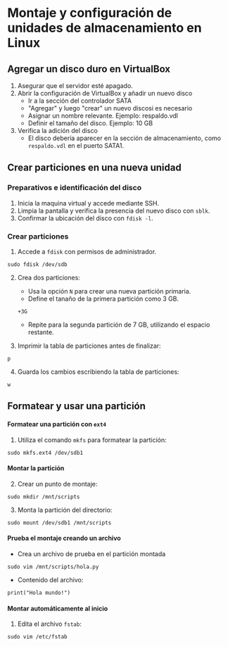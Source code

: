 # Montaje y configuración de unidades de almacenamiento en Linux

## Agregar un disco duro en VirtualBox

1. Asegurar que el servidor esté apagado.
2. Abrir la configuración de VirtualBox y añadir un nuevo disco
   * Ir a la sección del controlador SATA
   * "Agregar" y luego "crear" un nuevo discosi es necesario
   * Asignar un nombre relevante. Ejemplo: respaldo.vdl
   * Definir el tamaño del disco. Ejemplo: 10 GB
3. Verifica la adición del disco
   * El disco debería aparecer en la sección de almacenamiento, como `respaldo.vdl` en el puerto SATA1.

## Crear particiones en una nueva unidad

### Preparativos e identificación del disco

1. Inicia la maquina virtual y accede mediante SSH.
2. Limpia la pantalla y verifica la presencia del nuevo disco con `sblk`.
3. Confirmar la ubicación del disco con `fdisk -l`.

### Crear particiones

1. Accede a `fdisk` con permisos de administrador.

```
sudo fdisk /dev/sdb
```

2. Crea dos particiones:
   * Usa la opción `N` para crear una nueva partición primaria.
   * Define el tanaño de la primera partición como 3 GB.
   ```
   +3G
   ```
   * Repite para la segunda partición de 7 GB, utilizando el espacio restante.

3. Imprimir la tabla de particiones antes de finalizar:

```
p
```

4. Guarda los cambios escribiendo la tabla de particiones:

```
w
```

## Formatear y usar una partición

#### Formatear una partición con `ext4`

1. Utiliza el comando `mkfs` para formatear la partición:
```
sudo mkfs.ext4 /dev/sdb1
```

#### Montar la partición

2. Crear un punto de montaje:
```
sudo mkdir /mnt/scripts
```

3. Monta la partición del directorio:
```
sudo mount /dev/sdb1 /mnt/scripts
```

#### Prueba el montaje creando un archivo

* Crea un archivo de prueba en el partición montada
```
sudo vim /mnt/scripts/hola.py
```
* Contenido del archivo:
```
print("Hola mundo!")
```

#### Montar automáticamente al inicio

1. Edita el archivo `fstab`:
```
sudo vim /etc/fstab
```










